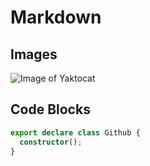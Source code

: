 # Markdown

## Images
![Image of Yaktocat](https://octodex.github.com/images/yaktocat.png)

## Code Blocks

```typescript
export declare class Github {
  constructor();
}
```